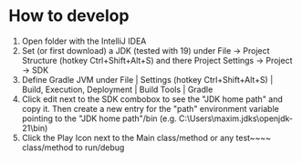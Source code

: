 # How to develop
1. Open folder with the IntelliJ IDEA
2. Set (or first download) a JDK (tested with 19) under File -> Project Structure (hotkey Ctrl+Shift+Alt+S) and there Project Settings -> Project -> SDK
3. Define Gradle JVM under File | Settings (hotkey Ctrl+Shift+Alt+S) | Build, Execution, Deployment | Build Tools | Gradle
4. Click edit next to the SDK combobox to see the "JDK home path" and copy it. Then create a new entry for the "path" environment variable pointing to the "JDK home path"/bin (e.g. C:\Users\maxim\.jdks\openjdk-21\bin)
5. Click the Play Icon next to the Main class/method or any test~~~~ class/method to run/debug